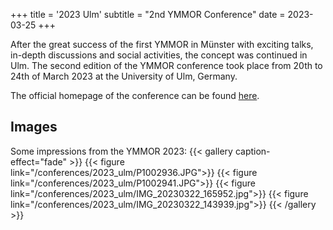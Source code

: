 +++
title = '2023 Ulm'
subtitle = "2nd YMMOR Conference"
date = 2023-03-25
+++

After the great success of the first YMMOR in Münster with exciting talks, 
in-depth discussions and social activities, the concept was continued in Ulm. 
The second edition of the YMMOR conference took place from 20th to 24th of March 
2023 at the University of Ulm, Germany.

The official homepage of the conference can be found 
[here](https://www.uni-ulm.de/mawi/institut-fuer-numerische-mathematik/forschung/ymmor-workshop-2023/).

## Images
Some impressions from the YMMOR 2023:
{{< gallery caption-effect="fade" >}}
  {{< figure link="/conferences/2023_ulm/P1002936.JPG">}}
  {{< figure link="/conferences/2023_ulm/P1002941.JPG">}}
  {{< figure link="/conferences/2023_ulm/IMG_20230322_165952.jpg">}}
  {{< figure link="/conferences/2023_ulm/IMG_20230322_143939.jpg">}}
{{< /gallery >}}
